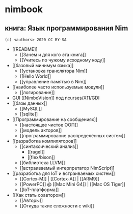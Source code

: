 #  nimbook
## книга: Язык программирования Nim

```
(c) <authors> 2020 CC BY-SA
```

* [[README]]
  * [[Зачем и для кого эта книга]]
  * [[Учитесь по чужому исходному коду]]
* [[базовый минимум языка]]
  * [[установка транслятора Nim]]
  * [[Hello World]]
  * [[управление памятью в Nim]]
* [[наиболее часто используемые модули]]
  * [[логирование]]
* GUI [[NimboVision]] под ncurses/X11/GDI
* [[базы данных]]
  * [[MySQL]]
  * [[sqlite]]
* [[Программирование на сообщениях]]
  * [[настоящее чистое ООП]]
  * [[модель акторов]]
  * [[программирование распределённых систем]]
* [[разработка компиляторов]]
  * [[синтаксический анализ]]
    * [[ragel]]
    * [[flex/bison]]
  * [[библиотека LLVM]]
  * [[встраиваемый интерпретатор NimScript]]
* [[разработка для IoT и встраиваемых систем]]
  * [[Cortex-M]] | [[Cortex-A]] | [[ARM9]]
  * [[PowerPC]] @ [[Mac Mini G4]] | [[Mac OS Tiger]]
  * [[IoT-платформа]]
* [[Как стать соавтором]]
  * [[Авторы]]
  * [[Откуда такие сложности с wiki]]

